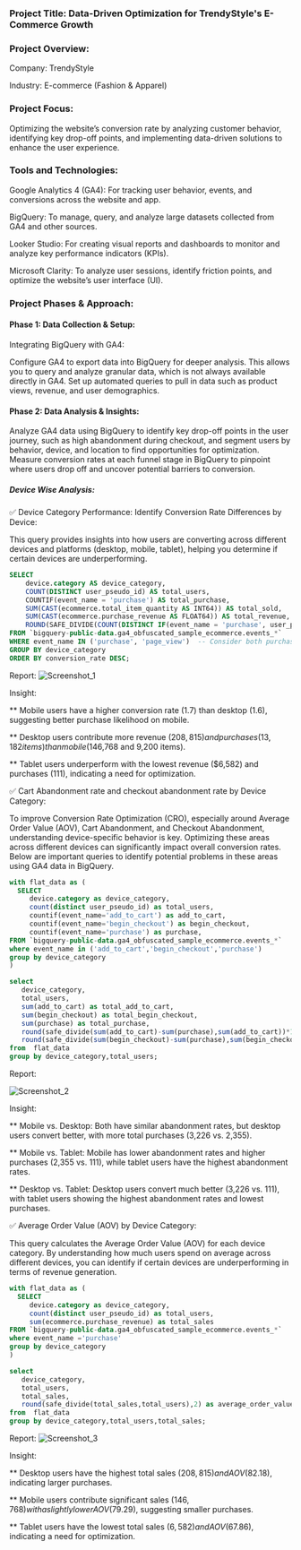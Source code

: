 ### Project Title: Data-Driven Optimization for TrendyStyle's E-Commerce Growth

### Project Overview:

Company: TrendyStyle

Industry: E-commerce (Fashion & Apparel)

### Project Focus: 
Optimizing the website’s conversion rate by analyzing customer behavior, identifying key drop-off points, and implementing data-driven solutions to enhance the user experience.

### Tools and Technologies:

Google Analytics 4 (GA4): For tracking user behavior, events, and conversions across the website and app.

BigQuery: To manage, query, and analyze large datasets collected from GA4 and other sources.

Looker Studio: For creating visual reports and dashboards to monitor and analyze key performance indicators (KPIs).

Microsoft Clarity: To analyze user sessions, identify friction points, and optimize the website’s user interface (UI).

### Project Phases & Approach:

#### Phase 1: Data Collection & Setup:

Integrating BigQuery with GA4:

Configure GA4 to export data into BigQuery for deeper analysis. This allows you to query and analyze granular data, which is not always available directly in GA4.
Set up automated queries to pull in data such as product views, revenue, and user demographics.

#### Phase 2: Data Analysis & Insights:

Analyze GA4 data using BigQuery to identify key drop-off points in the user journey, such as high abandonment during checkout, and segment users by behavior, device, and location to find opportunities for optimization. Measure conversion rates at each funnel stage in BigQuery to pinpoint where users drop off and uncover potential barriers to conversion.

##### Device Wise Analysis:

✅ Device Category Performance: Identify Conversion Rate Differences by Device:

This query provides insights into how users are converting across different devices and platforms (desktop, mobile, tablet), helping you determine if certain devices are underperforming.
```sql
SELECT  
    device.category AS device_category,
    COUNT(DISTINCT user_pseudo_id) AS total_users,
    COUNTIF(event_name = 'purchase') AS total_purchase,
    SUM(CAST(ecommerce.total_item_quantity AS INT64)) AS total_sold, 
    SUM(CAST(ecommerce.purchase_revenue AS FLOAT64)) AS total_revenue, 
    ROUND(SAFE_DIVIDE(COUNT(DISTINCT IF(event_name = 'purchase', user_pseudo_id, NULL)), COUNT(DISTINCT IF(event_name = 'page_view', user_pseudo_id, NULL)))*100,2) AS conversion_rate  -- Correct conversion rate calculation
FROM `bigquery-public-data.ga4_obfuscated_sample_ecommerce.events_*`
WHERE event_name IN ('purchase', 'page_view')  -- Consider both purchase and page view events
GROUP BY device_category
ORDER BY conversion_rate DESC;
```
Report:
![Screenshot_1](https://github.com/user-attachments/assets/c9e0f9cf-5fc3-4184-954a-ff59d326bae9)

Insight: 

** Mobile users have a higher conversion rate (1.7) than desktop (1.6), suggesting better purchase likelihood on mobile.

** Desktop users contribute more revenue ($208,815) and purchases (13,182 items) than mobile ($146,768 and 9,200 items).

** Tablet users underperform with the lowest revenue ($6,582) and purchases (111), indicating a need for optimization.


✅ Cart Abandonment rate and checkout abandonment rate by Device Category:

To improve Conversion Rate Optimization (CRO), especially around Average Order Value (AOV), Cart Abandonment, and Checkout Abandonment, understanding device-specific behavior is key. Optimizing these areas across different devices can significantly impact overall conversion rates. Below are important queries to identify potential problems in these areas using GA4 data in BigQuery.
```sql
with flat_data as (
  SELECT  
     device.category as device_category,
     count(distinct user_pseudo_id) as total_users,
     countif(event_name='add_to_cart') as add_to_cart,
     countif(event_name='begin_checkout') as begin_checkout,
     countif(event_name='purchase') as purchase,
FROM `bigquery-public-data.ga4_obfuscated_sample_ecommerce.events_*` 
where event_name in ('add_to_cart','begin_checkout','purchase')
group by device_category
)

select
   device_category,
   total_users,
   sum(add_to_cart) as total_add_to_cart,
   sum(begin_checkout) as total_begin_checkout,
   sum(purchase) as total_purchase,
   round(safe_divide(sum(add_to_cart)-sum(purchase),sum(add_to_cart))*100,2) as cart_abandonment_rate,
   round(safe_divide(sum(begin_checkout)-sum(purchase),sum(begin_checkout))*100,2) as checkout_abandonment_rate
from  flat_data
group by device_category,total_users;

```
Report:

![Screenshot_2](https://github.com/user-attachments/assets/1458ec8b-457c-4b56-93d8-63148a785916)

Insight: 

** Mobile vs. Desktop: Both have similar abandonment rates, but desktop users convert better, with more total purchases (3,226 vs. 2,355).

** Mobile vs. Tablet: Mobile has lower abandonment rates and higher purchases (2,355 vs. 111), while tablet users have the highest abandonment rates.

** Desktop vs. Tablet: Desktop users convert much better (3,226 vs. 111), with tablet users showing the highest abandonment rates and lowest purchases.


✅ Average Order Value (AOV) by Device Category:

This query calculates the Average Order Value (AOV) for each device category. By understanding how much users spend on average across different devices, you can identify if certain devices are underperforming in terms of revenue generation.
```sql
with flat_data as (
  SELECT  
     device.category as device_category,
     count(distinct user_pseudo_id) as total_users,
     sum(ecommerce.purchase_revenue) as total_sales
FROM `bigquery-public-data.ga4_obfuscated_sample_ecommerce.events_*` 
where event_name ='purchase'
group by device_category
)

select
   device_category,
   total_users,
   total_sales,
   round(safe_divide(total_sales,total_users),2) as average_order_value
from  flat_data
group by device_category,total_users,total_sales;

```
Report:
![Screenshot_3](https://github.com/user-attachments/assets/faa7da23-adce-4d18-9862-3d76dd9f74e4)

Insight: 

** Desktop users have the highest total sales ($208,815) and AOV ($82.18), indicating larger purchases.

** Mobile users contribute significant sales ($146,768) with a slightly lower AOV ($79.29), suggesting smaller purchases.

** Tablet users have the lowest total sales ($6,582) and AOV ($67.86), indicating a need for optimization.

